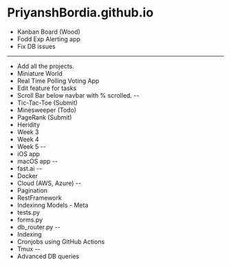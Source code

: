 # PriyanshBordia.github.io

- Kanban Board (Wood) 
- Fodd Exp Alerting app
- Fix DB issues
----------------------------
- Add all the projects.
- Miniature World
- Real Time Polling Voting App
- Edit feature for tasks
- Scroll Bar below navbar with % scrolled.
--
- Tic-Tac-Toe (Submit)
- Minesweeper (Todo)
- PageRank (Submit)
- Heridity 
- Week 3
- Week 4
- Week 5
--
- iOS app
- macOS app 
--
- fast.ai
--
- Docker
- Cloud (AWS, Azure) 
--
- Pagination
- RestFramework
- Indexinng Models - Meta
- tests.py
- forms.py
- db_router.py
--
- Indexing
- Cronjobs using GitHub Actions
- Tmux 
--
 - Advanced DB queries

